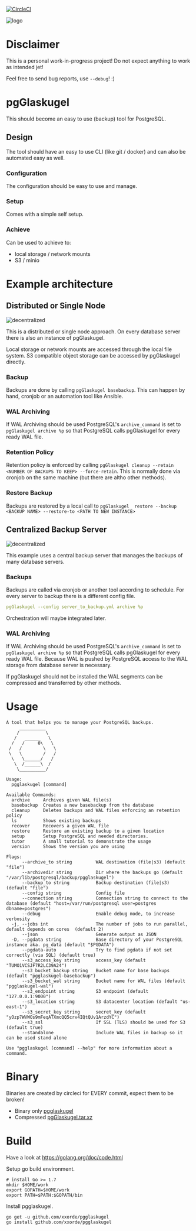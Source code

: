 [![CircleCI](https://circleci.com/gh/xxorde/pgglaskugel.svg?style=svg&circle-token=cb916b323f139fb7097f26dfca10267b1c9701a4)](https://circleci.com/gh/xxorde/pgglaskugel)

![logo](docs/img/glaskugel.png)

# Disclaimer

This is a personal work-in-progress project!
Do not expect anything to work as intended jet!

Feel free to send bug reports, use `--debug`! :)

# pgGlaskugel

This should become an easy to use (backup) tool for PostgreSQL.

## Design
The tool should have an easy to use CLI (like git / docker) and can also be automated easy as well.

### Configuration
The configuration should be easy to use and manage.

### Setup

Comes with a simple self setup.

### Achieve
Can be used to achieve to:
* local storage / network mounts
* S3 / minio


# Example architecture

## Distributed or Single Node
![decentralized](docs/img/arch_overview_decentralized.png)

This is a distributed or single node approach.
On every database server there is also an instance of pgGlaskugel.

Local storage or network mounts are accessed through the local file system.
S3 compatible object storage can be accessed by pgGlaskugel directly.

### Backup
Backups are done by calling `pgGlaskugel basebackup`. This can happen by hand, cronjob or an automation tool like Ansible.

### WAL Archiving
If WAL Archiving should be used PostgreSQL's `archive_command` is set to `pgGlaskugel archive %p` so that PostgreSQL calls pgGlaskugel for every ready WAL file.

### Retention Policy
Retention policy is enforced by calling `pgGlaskugel cleanup --retain <NUMBER OF BACKUPS TO KEEP> --force-retain`.
This is normally done via cronjob on the same machine (but there are altho other methods).

### Restore Backup
Backups are restored by a local call to `pgGlaskugel  restore --backup <BACKUP NAME> --restore-to <PATH TO NEW INSTANCE>`


## Centralized Backup Server
![decentralized](docs/img/arch_overview_centralized.png)

This example uses a central backup server that manages the backups of many database servers.

### Backups
Backups are called via cronjob or another tool according to schedule.
For every server to backup there is a different config file.
```yaml
pgGlaskugel --config server_to_backup.yml archive %p
```

Orchestration will maybe integrated later. 

### WAL Archiving
If WAL Archiving should be used PostgreSQL's `archive_command` is set to `pgGlaskugel archive %p` so that PostgreSQL calls pgGlaskugel for every ready WAL file.
Because WAL is pushed by PostgreSQL access to the WAL storage from database server is necessary.

If pgGlaskugel should not be installed the WAL segments can be compressed and transferred by other methods.


# Usage
```
A tool that helps you to manage your PostgreSQL backups.
     __________
    /          \
   /   ______   \
  /   /     0\   \
 /   /        \   \
 \   \        /   /
  \   \______/   /
   \  /______\  /
    \__________/

Usage:
  pgglaskugel [command]

Available Commands:
  archive     Archives given WAL file(s)
  basebackup  Creates a new basebackup from the database
  cleanup     Deletes backups and WAL files enforcing an retention policy
  ls          Shows existing backups
  recover     Recovers a given WAL file
  restore     Restore an existing backup to a given location
  setup       Setup PostgreSQL and needed directories.
  tutor       A small tutorial to demonstrate the usage
  version     Shows the version you are using

Flags:
      --archive_to string         WAL destination (file|s3) (default "file")
      --archivedir string         Dir where the backups go (default "/var/lib/postgresql/backup/pgglaskugel")
      --backup_to string          Backup destination (file|s3) (default "file")
      --config string             Config file
      --connection string         Connection string to connect to the database (default "host=/var/run/postgresql user=postgres dbname=postgres")
      --debug                     Enable debug mode, to increase verbosity
  -j, --jobs int                  The number of jobs to run parallel, default depends on cores  (default 2)
      --json                      Generate output as JSON
  -D, --pgdata string             Base directory of your PostgreSQL instance aka. pg_data (default "$PGDATA")
      --pgdata-auto               Try to find pgdata if not set correctly (via SQL) (default true)
      --s3_access_key string      access_key (default "TUMO1VCSJF7R2LC39A24")
      --s3_bucket_backup string   Bucket name for base backups (default "pgglaskugel-basebackup")
      --s3_bucket_wal string      Bucket name for WAL files (default "pgglaskugel-wal")
      --s3_endpoint string        S3 endpoint (default "127.0.0.1:9000")
      --s3_location string        S3 datacenter location (default "us-east-1")
      --s3_secret_key string      secret_key (default "yOzp7WVWOs9mFeqATXmcQQ5crv4IQtQUv1ArzdYC")
      --s3_ssl                    If SSL (TLS) should be used for S3 (default true)
      --standalone                Include WAL files in backup so it can be used stand alone

Use "pgglaskugel [command] --help" for more information about a command.
```

# Binary
Binaries are created by circleci for EVERY commit, expect them to be broken!
* Binary only [pgglaskugel](https://circleci.com/api/v1/project/xxorde/pgglaskugel/latest/artifacts/0/$CIRCLE_ARTIFACTS/pgglaskugel?circle-token=cb916b323f139fb7097f26dfca10267b1c9701a4)
* Compressed [pgGlaskugel.tar.xz](https://circleci.com/api/v1/project/xxorde/pgglaskugel/latest/artifacts/0/$CIRCLE_ARTIFACTS/pgGlaskugel.tar.xz?circle-token=cb916b323f139fb7097f26dfca10267b1c9701a4)

# Build
Have a look at https://golang.org/doc/code.html

Setup go build environment.

```
# install Go >= 1.7
mkdir $HOME/work
export GOPATH=$HOME/work
export PATH=$PATH:$GOPATH/bin
```

Install pgglaskugel.

```
go get -u github.com/xxorde/pgglaskugel
go install github.com/xxorde/pgglaskugel
```